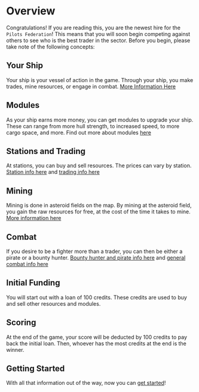 # Overview

Congratulations! If you are reading this, you are the newest hire for the `Pilots Federation`!
This means that you will soon begin competing against others to see who is the best trader in the sector.
Before you begin, please take note of the following concepts:

## Your Ship

Your ship is your vessel of action in the game. Through your ship, you make trades, mine resources, or engage in combat.
[More Information Here](ships.md)

## Modules

As your ship earns more money, you can get modules to upgrade your ship. These can range from more hull strength, to increased speed, to more cargo space, and more.
Find out more about modules [here](ship_upgrades.md)

## Stations and Trading

At stations, you can buy and sell resources. The prices can vary by station.
[Station info here](stations.md) and [trading info here](trading.md)

## Mining

Mining is done in asteroid fields on the map. By mining at the asteroid field, you gain the raw resources for free, at the cost of the time it takes to mine.
[More information here](asteroid_fields_and_mining.md)

## Combat

If you desire to be a fighter more than a trader, you can then be either a pirate or a bounty hunter.
[Bounty hunter and pirate info here](bounty_hunting_lawfulness_and_piracy.md) and [general combat info here](combat.md)

## Initial Funding

You will start out with a loan of 100 credits. These credits are used to buy and sell other resources and modules.

## Scoring

At the end of the game, your score will be deducted by 100 credits to pay back the initial loan. Then, whoever has the most credits at the end is the winner.

## Getting Started

With all that information out of the way, now you can [get started](getting_started.md)!
